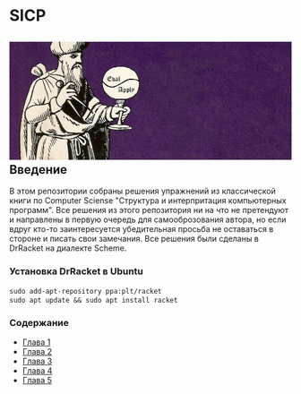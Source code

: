 SICP
=====================
![SICP](./images/43d6ad60-4ed4-11e5-85bb-342aa1b562a3.jpg)
Введение
-----------------------------------
В этом репозитории собраны решения упражнений из классической книги по Computer Sciense "Структура и интерпритация компьютерных программ". Все решения из этого репозитория ни на что не претендуют и направлены в первую очередь для самооброзования автора, но если вдруг кто-то заинтересуется убедительная просьба не оставаться в стороне и писать свои замечания.
Все решения были сделаны в DrRacket на диалекте Scheme.
### Установка DrRacket в Ubuntu

    sudo add-apt-repository ppa:plt/racket
    sudo apt update && sudo apt install racket

### Содержание 

- [Глава 1](./doc/index.md#)
- [Глава 2](./doc/index.md#)
- [Глава 3](./doc/index.md#)
- [Глава 4](./doc/index.md#)
- [Глава 5](./doc/index.md#)
